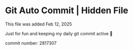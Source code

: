 # Git Auto Commit | Hidden File

This file was added Feb 12, 2025

Just for fun and keeping my daily git commit active 🤪

commit number: 2817307
